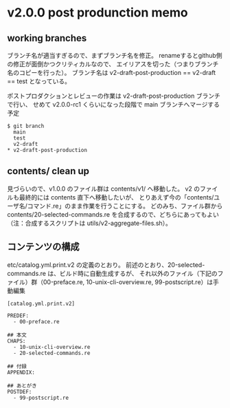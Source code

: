 # v2.0.0 post produnction memo

## working branches

ブランチ名が適当すぎるので、まずブランチ名を修正。
renameするとgithub側の修正が面倒かつクリティカルなので、
エイリアスを切った（つまりブランチ名のコピーを行った）。
ブランチ名は v2-draft-post-production == v2-draft == test となっている。

ポストプロダクションとレビューの作業は v2-draft-post-production ブランチで行い、
せめて v2.0.0-rc1 くらいになった段階で main ブランチへマージする予定

```
$ git branch
  main
  test
  v2-draft
* v2-draft-post-production
```


## contents/ clean up

見づらいので、v1.0.0 のファイル群は contents/v1/ へ移動した。
v2 のファイルも最終的には contents 直下へ移動したいが、
とりあえず今の「contents/ユーザ名/コマンド.re」のまま作業を行うことにする。
どのみち、ファイル群から contents/20-selected-commands.re を合成するので、どちらにあってもよい
（注：合成するスクリプトは utils/v2-aggregate-files.sh）。


## コンテンツの構成

etc/catalog.yml.print.v2 の定義のとおり。
前述のとおり、20-selected-commands.re は、ビルド時に自動生成するが、
それ以外のファイル（下記のファイル）群（00-preface.re, 10-unix-cli-overview.re, 99-postscript.re）は手動編集

```
[catalog.yml.print.v2]

PREDEF:
  - 00-preface.re

## 本文
CHAPS:
  - 10-unix-cli-overview.re
  - 20-selected-commands.re
  
## 付録
APPENDIX:

## あとがき
POSTDEF:
  - 99-postscript.re
```


